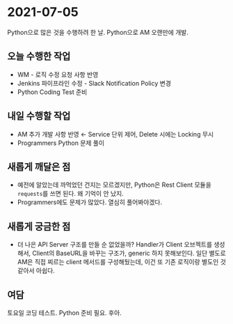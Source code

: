 # 2021-07-05

Python으로 많은 것을 수행하려 한 날. Python으로 AM 오랜만에 개발.

## 오늘 수행한 작업

- WM - 로직 수정 요청 사항 반영
- Jenkins 파이프라인 수정 - Slack Notification Policy 변경
- Python Coding Test 준비

## 내일 수행할 작업

- AM 추가 개발 사항 반영 ← Service 단위 제어, Delete 시에는 Locking 무시
- Programmers Python 문제 풀이

## 새롭게 깨달은 점

- 예전에 알았는데 까먹었던 건지는 모르겠지만, Python은 Rest Client 모듈을 `requests`를 쓰면 된다. 왜 기억이 안 났지.
- Programmers에도 문제가 많았다. 열심히 풀어봐야겠다.

## 새롭게 궁금한 점

- 더 나은 API Server 구조를 만들 순 없었을까? Handler가 Client 오브젝트를 생성해서, Client의 BaseURL을 바꾸는 구조가, generic 하지 못해보인다. 일단 별도로 AM은 직접 찌르는 client 메서드를 구성해뒀는데, 이건 또 기존 로직이랑 별도인 것 같아서 아쉽다.

## 여담

토요일 코딩 테스트. Python 준비 필요. 후아.